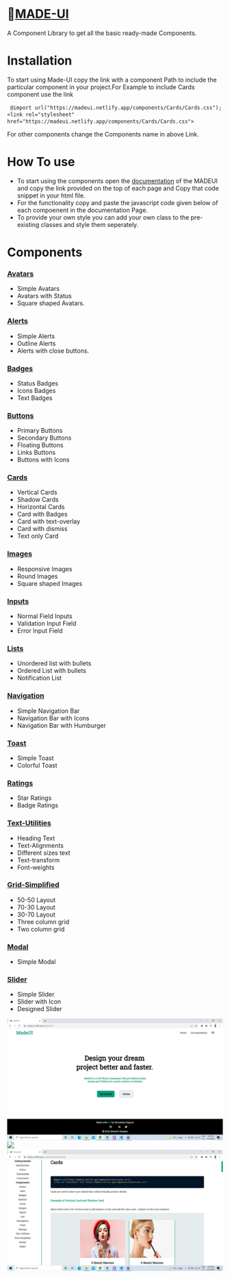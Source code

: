 
#  🔗[MADE-UI](https://madeui.netlify.app/)


A Component Library to get all the basic ready-made Components.

# Installation

To start using Made-UI copy the link with a component Path to include the particular component in your project.For Example to include Cards component use the link
```
 @import url("https://madeui.netlify.app/components/Cards/Cards.css");
<link rel="stylesheet" href="https://madeui.netlify.app/components/Cards/Cards.css">
```
For other components change the Components name in above Link.

# How To use
* To start using the components open the [documentation](https://madeui.netlify.app/components/avatars/avatar) of the MADEUI and copy the link provided on the top of each page and Copy that code snippet in your html file.
* For the functionality copy and paste the javascript code given below of each compoenent in the documentation Page.
* To provide your own style you can add your own class to the pre-existing classes and style them seperately.

# Components
 ### [Avatars](https://madeui.netlify.app/components/avatars/avatar)
* Simple Avatars
* Avatars with Status
* Square shaped Avatars.

 ### [Alerts](https://madeui.netlify.app/components/alerts/alerts)
* Simple Alerts
* Outline Alerts
* Alerts with close buttons.

 ### [Badges](https://madeui.netlify.app/components/badges/badges)
* Status Badges
* Icons Badges
* Text Badges

 ### [Buttons](https://madeui.netlify.app/components/buttons/buttons)
* Primary Buttons
* Secondary Buttons
* Floating Buttons
* Links Buttons
* Buttons with Icons

 ### [Cards](https://madeui.netlify.app/components/cards/cards)
* Vertical Cards
* Shadow Cards
* Horizontal Cards
* Card with Badges
* Card with text-overlay
* Card with dismiss
* Text only Card

 ### [Images](https://madeui.netlify.app/components/images/images)
* Responsive Images
* Round Images
* Square shaped Images

 ### [Inputs](https://madeui.netlify.app/components/inputs/inputs)
* Normal Field Inputs
* Validation Input Field
* Error Input Field

 ### [Lists](https://madeui.netlify.app/components/list/list)
* Unordered list with bullets
* Ordered List with bullets
* Notification List

 ### [Navigation](https://madeui.netlify.app/components/navigation/navigation)
* Simple Navigation Bar
* Navigation Bar with Icons
* Navigation Bar with Humburger

 ### [Toast](https://madeui.netlify.app/components/toast/toast)
* Simple Toast
* Colorful Toast

 ### [Ratings](https://madeui.netlify.app/components/rating/rating)
* Star Ratings
* Badge Ratings

 ### [Text-Utilities](https://madeui.netlify.app/components/text-utlities/text-utilities)
* Heading Text
* Text-Alignments
* Different sizes text
* Text-transform
* Font-weights

 ### [Grid-Simplified](https://madeui.netlify.app/components/gridsimplified/gridsimplified)
* 50-50 Layout
* 70-30 Layout
* 30-70 Layout
* Three column grid
* Two column grid

 ### [Modal](https://madeui.netlify.app/components/modal/modal)
* Simple Modal

 ### [Slider](https://madeui.netlify.app/components/slider/slider)
* Simple Slider
* Slider with Icon
* Designed Slider

![](assests/Homepage.png)
![](assests/Introduction.pngpng)
![](assests/Components.png)

